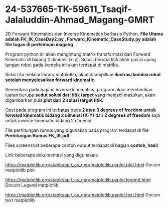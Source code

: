 # 24-537665-TK-59611_Tsaqif-Jalaluddin-Ahmad_Magang-GMRT
2D Forward Kinematics dan Inverse Kinematics berbasis Python, 
**File Utama adalah FK_IK_CaseDay2.py , Forward_Kinematic_CaseStudy.py adalah file tugas di pertemuan magang**

Program python ini akan menghitung matrix transformasi dari Forward Kinematic di bidang 2 dimensi (x-y).
Solusi berupa titik akhir posisi ujung tangan robot pada konteks ini akan terdapat di matriks.

Selain itu melalui library matplotlib, akan ditampilkan **ilustrasi kondisi robot setelah menyelesaikan forward kinematic**

Sementara pada bagian inverse kinematics, program akan memberikan luaran berupa **sudut solusi dari titik target** yang menjadi masukan,
akan digambarkan pula **plot dari 2 solusi target titik.**

Opsi pada program ini terbatas pada **2 atau 3 degrees of freedom untuk forward kinematic bidang 2 dimensi (X-Y)** dan
**2 degrees of freedom** saja untuk inverse kinematic bidang 2 dimensi

File perhitungan rumus yang digunakan pada program terdapat di file **Perhitungan Rumus FK_IK.pdf**

Files screenshot beberapa contoh output terdapat di bagian **contoh_hasil**

Link beberapa dokumentasi yang digunakan:

https://matplotlib.org/stable/api/_as_gen/matplotlib.pyplot.plot.html   Docum matplotlib plot

https://matplotlib.org/stable/api/_as_gen/matplotlib.pyplot.legend.html Docum Legend matplotlib

https://matplotlib.org/stable/api/_as_gen/matplotlib.pyplot.text.html   Docum text matplotlib
